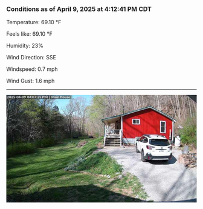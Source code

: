 ### Conditions as of April 9, 2025 at 4:12:41 PM CDT 

Temperature: 69.10 &deg;F

Feels like: 69.10 &deg;F

Humidity: 23%

Wind Direction: SSE

Windspeed: 0.7 mph

Wind Gust: 1.6 mph

---

<img src="./images/latest.jpeg"/>

